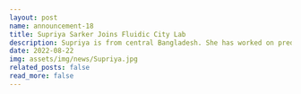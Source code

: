 ```yaml
---
layout: post
name: announcement-18
title: Supriya Sarker Joins Fluidic City Lab
description: Supriya is from central Bangladesh. She has worked on predictive analysis for intelligent transportation systems to ensure safe driving behaviors. Her research interests also include machine learning (reinforcement learning), data science, autonomous vehicles, and explainable AI. If you would like to know more about her projects, please find it <a href="https://scholar.google.com/citations?user=x3yb_SQAAAAJ&hl=en">here</a>. Besides studying, She loves to read story books and watch movies.
date: 2022-08-22
img: assets/img/news/Supriya.jpg 
related_posts: false
read_more: false 
---
```

